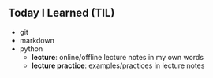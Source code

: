 ## Today I Learned (TIL)
- git
- markdown
- python
  - **lecture**: online/offline lecture notes in my own words
  - **lecture practice**: examples/practices in lecture notes
